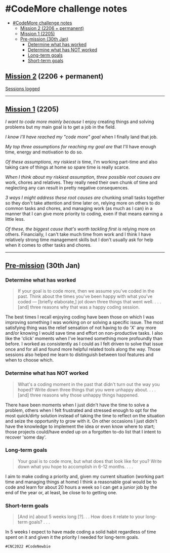 # #CodeMore challenge notes
- [#CodeMore challenge notes](#codemore-challenge-notes)
	- [Mission 2 (2206 + permanent)](#mission-2-2206--permanent)
	- [Mission 1 (2205)](#mission-1-2205)
	- [Pre-mission (30th Jan)](#pre-mission-30th-jan)
		- [Determine what has worked](#determine-what-has-worked)
		- [Determine what has NOT worked](#determine-what-has-not-worked)
		- [Long-term goals](#long-term-goals)
		- [Short-term goals](#short-term-goals)

## [Mission 2](./CNC2022/2.mission-two.md) (2206 + permanent)

[Sessions logged](./CNC2022/2.1.2206-sessions.md)


___
## [Mission 1](./CNC2022/1.mission-one.md) (2205)

_I want to code more mainly because_ I enjoy creating things and solving problems but my main goal is to get a job in the field.
	
_I know I'll have reached my "code more" goal_ when I finally land that job.
	
_My top three assumptions for reaching my goal are_ that I'll have enough time, energy and motivation to do so.

_Of these assumptions, my riskiest is_ time, I'm working part-time and also taking care of things at home so spare time is really scarce.
	
_When I think about my riskiest assumption, three possible root causes are_ work, chores and relatives. They really need their own chunk of time and neglecting any can result in pretty negative consequences. 

_3 ways I might address these root causes are_ chunking small tasks together so they don't take attention and time later on, relying more on others to do common tasks and chores, and managing work (as much as I can) in a manner that I can give more priority to coding, even if that means earning a little less.

_Of these, the biggest cause that's worth tackling first is_ relying more on others. Financially, I can't take much time from work and I think I have relatively strong time management skills but I don't usually ask for help when it comes to other tasks and chores.

---

## [Pre-mission](./CNC2022/0.pre-mission.md#HOMEWORK) (30th Jan)
### Determine what has worked
>If your goal is to code more, then we assume you've coded in the past. Think about the times you've been happy with what you've coded — [briefly elaborate,] jot down three things that went well. . . . [and] three reasons why that was a happy coding session. 

The best times I recall enjoying coding have been those on which I was improving something I was working on or solving a specific issue. The most satisfying thing was the relief sensation of not having to do 'X' any more and/or knowing I would save time and effort on non-productive tasks. 
I also like the 'click' moments when I've learned something more profoundly than before.
I worked as consistently as I could as I felt driven to solve that issue once and for all and found more helpful related tools along the way. 
Those sessions also helped me learn to distinguish between tool features and when to choose which.

### Determine what has NOT worked
>What's a coding moment in the past that didn't turn out the way you hoped? Write down three things that you were unhappy about. . . .[and] three reasons why those unhappy things happened.

There have been moments when I just didn't have the time to solve a problem, others when I felt frustrated and stressed enough to opt for the most quick/dirty solution instead of taking the time to reflect on the situation and seize the opportunity to grow with it. On other occasions I just didn't have the knowledge to implement the idea or even know where to start; those projects could/have ended up on a forgotten to-do list that I intent to recover 'some day'.

### Long-term goals
>Your goal is to code more, but what does that look like for you? Write down what you hope to accomplish in 6-12 months. . . .

I aim to make coding a priority and, given my current situation (working part time and managing things at home) I think a reasonable goal would be to code and learn for about 20 hours a week so I can get a junior job by the end of the year or, at least, be close to to getting one.

### Short-term goals
>[And in] about 5 weeks long [?]. . . How does it relate to your long-term goals? . . . 

In 5 weeks I expect to have made coding a solid habit regardless of time spent on it and given it the priority I needed for long-term goals.

`#CNC2022 #CodeNewbie`